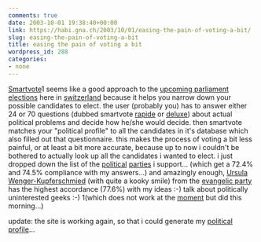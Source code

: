 ```yaml
---
comments: true
date: 2003-10-01 19:38:40+00:00
link: https://habi.gna.ch/2003/10/01/easing-the-pain-of-voting-a-bit/
slug: easing-the-pain-of-voting-a-bit
title: easing the pain of voting a bit
wordpress_id: 288
categories:
- none
---
```


[Smartvote](http://www.smartvote.ch/)1 seems like a good approach to the [upcoming parliament elections](http://www.admin.ch/ch/d/pore/nrw03/) here in [switzerland](http://ch.ch/) because it helps you narrow down your possible candidates to elect.
the user (probably you) has to answer either 24 or 70 questions (dubbed smartvote [rapide](http://www.smartvote.ch/de/sv-user-doanswer-rapide.html) or [deluxe](http://www.smartvote.ch/de/sv-user-doanswer.html)) about actual political problems and decide how he/she would decide. 
then smartvote matches your "political profile" to all the candidates in it's database which also filled out that questionnaire. 
this makes the process of voting a bit less painful, or at least a bit more accurate, because up to now i couldn't be bothered to actually look up all the candidates i wanted to elect. i just dropped down the list of the [political](http://www.spschweiz.ch/index.htm) [parties](http://www.gruene.ch/) i support... (which get a 72.4% and 74.5% compliance with my answers...)
and amazingly enough, [Ursula  Wenger-Kupferschmied](http://www.smartvote.ch/de/portraet-portraet-overview---616--0.html) (with quite a kooky smile) from the [evangelic party](http://www.evppev.ch/) has the highest accordance (77.6%) with my ideas :-)
talk about politically uninterested geeks :-)
1(which does not work at the [moment](http://www.humanclock.com/clock.php)  but did this morning...)

update: the site is working again, so that i could generate my [political profile](http://cheese.geo.unizh.ch/hermann-bin/smartspider.pl?350&7CA1C5&79&76&52&32&5&95&77&93)...
